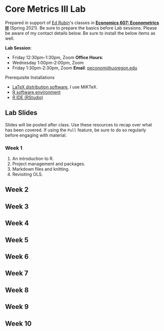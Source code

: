 # Core Metrics III Lab

Prepared in support of [Ed Rubin](https://edrub.in)'s classes in [**Economics 607: Econometrics III**](https://github.com/edrubin/EC607S21) (Spring 2021). 
Be sure to prepare the basics before Lab sessions. Please be aware of my contact details below. Be sure to install the below items as well. 

**Lab Session**: 
- Friday 12:30pm–1:30pm, Zoom
**Office Hours**: 
- Wednesday 1:00pm-2:00pm, Zoom
- Friday 1:30pm-2:30pm, Zoom
**Email**: peconomi@uoregon.edu

Prerequisite Installations

- [LaTeX distribution software](https://www.latex-project.org/get/#tex-distributions), I use MiKTeX.
- [R software environment](https://www.r-project.org/)
- [R IDE (RStudio)](https://www.rstudio.com/products/rstudio/download/#download)

## Lab Slides

Slides will be posted after class. Use these resources to recap over what has been covered. If using the `Pull` feature, be sure to do so regularly before engaging with material. 

### Week 1

1. An introduction to R.
1. Project management and packages.
1. Markdown files and knitting. 
1. Revisiting OLS. 

## Week 2

## Week 3

## Week 4

## Week 5

## Week 6

## Week 7

## Week 8

## Week 9

## Week 10
